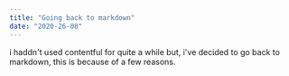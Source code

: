 ```yaml
---
title: "Going back to markdown"
date: "2020-26-08"
---
```


i haddn't used contentful for quite a while but, i've decided to go back to markdown, this is because of a few reasons.
